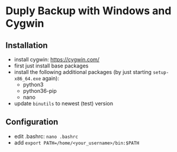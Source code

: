 # Duply Backup with Windows and Cygwin

## Installation
- install cygwin: <https://cygwin.com/>
- first just install base packages
- install the following additional packages (by just starting `setup-x86_64.exe` again):
  - python3
  - python36-pip
  - nano
- update `binutils` to newest (test) version

## Configuration
- edit .bashrc: `nano .bashrc`
- add `export PATH=/home/<your_username>/bin:$PATH`
